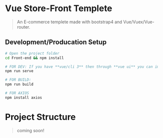 # Vue Store-Front Templete

> An E-commerce templete made with bootstrap4
> and Vue/Vuex/Vue-router.

## Development/Producation Setup

``` bash
# Open the project folder
cd Front-end && npm install

# FOR DEV: If you have **vue/cli 3** then through **vue ui** you can import the file and serve it. else 
npm run serve

# FOR BUILD: 
npm run build

# FOR AXIOS
npm install axios
```



# Project Structure 

>coming soon!
